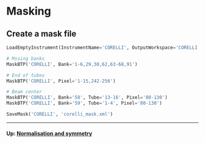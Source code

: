 # Masking

## Create a mask file

```python
LoadEmptyInstrument(InstrumentName='CORELLI', OutputWorkspace='CORELLI')

# Mssing banks
MaskBTP('CORELLI', Bank='1-6,29,30,62,63-68,91')

# End of tubes
MaskBTP('CORELLI', Pixel='1-15,242-256')

# Beam center
MaskBTP('CORELLI', Bank='58', Tube='13-16', Pixel='80-130')
MaskBTP('CORELLI', Bank='59', Tube='1-4', Pixel='80-130')

SaveMask('CORELLI', 'corelli_mask.xml')
```

* * *
#### Up: [Normalisation and symmetry](reduction)
